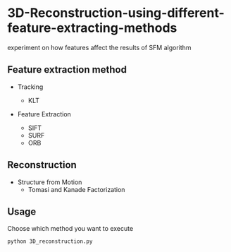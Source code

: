 # 3D-Reconstruction-using-different-feature-extracting-methods

experiment on how features affect the results of SFM algorithm

## Feature extraction method 

* Tracking 
  * KLT
* Feature Extraction

  * SIFT
  * SURF
  * ORB
  
## Reconstruction

* Structure from Motion
  * Tomasi and Kanade Factorization


## Usage

Choose which method you want to execute 
```
python 3D_reconstruction.py
```

